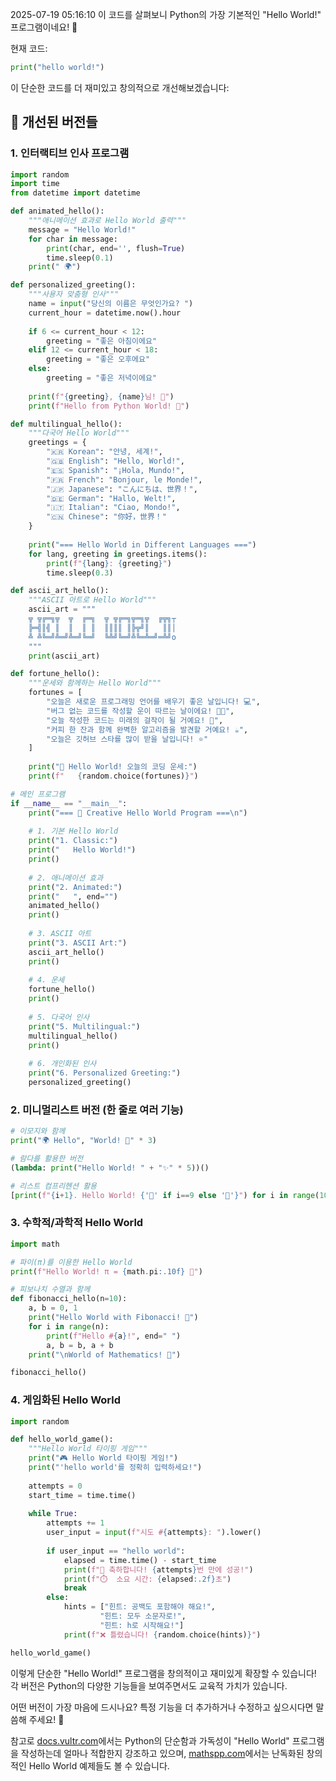 2025-07-19 05:16:10
이 코드를 살펴보니 Python의 가장 기본적인 "Hello World!" 프로그램이네요! 🎉

현재 코드:
```python
print("hello world!")
```

이 단순한 코드를 더 재미있고 창의적으로 개선해보겠습니다:

## 🚀 개선된 버전들

### 1. **인터랙티브 인사 프로그램**
```python
import random
import time
from datetime import datetime

def animated_hello():
    """애니메이션 효과로 Hello World 출력"""
    message = "Hello World!"
    for char in message:
        print(char, end='', flush=True)
        time.sleep(0.1)
    print(" 🌍")

def personalized_greeting():
    """사용자 맞춤형 인사"""
    name = input("당신의 이름은 무엇인가요? ")
    current_hour = datetime.now().hour
    
    if 6 <= current_hour < 12:
        greeting = "좋은 아침이에요"
    elif 12 <= current_hour < 18:
        greeting = "좋은 오후에요"
    else:
        greeting = "좋은 저녁이에요"
    
    print(f"{greeting}, {name}님! 🌟")
    print(f"Hello from Python World! 🐍")

def multilingual_hello():
    """다국어 Hello World"""
    greetings = {
        "🇰🇷 Korean": "안녕, 세계!",
        "🇬🇧 English": "Hello, World!",
        "🇪🇸 Spanish": "¡Hola, Mundo!",
        "🇫🇷 French": "Bonjour, le Monde!",
        "🇯🇵 Japanese": "こんにちは、世界！",
        "🇩🇪 German": "Hallo, Welt!",
        "🇮🇹 Italian": "Ciao, Mondo!",
        "🇨🇳 Chinese": "你好，世界！"
    }
    
    print("=== Hello World in Different Languages ===")
    for lang, greeting in greetings.items():
        print(f"{lang}: {greeting}")
        time.sleep(0.3)

def ascii_art_hello():
    """ASCII 아트로 Hello World"""
    ascii_art = """
    ╦ ╦╔═╗╦  ╦  ╔═╗  ╦ ╦╔═╗╦═╗╦  ╔╦╗┬
    ╠═╣║╣ ║  ║  ║ ║  ║║║║ ║╠╦╝║   ║║│
    ╩ ╩╚═╝╩═╝╩═╝╚═╝  ╚╩╝╚═╝╩╚═╩═╝═╩╝o
    """
    print(ascii_art)

def fortune_hello():
    """운세와 함께하는 Hello World"""
    fortunes = [
        "오늘은 새로운 프로그래밍 언어를 배우기 좋은 날입니다! 💻",
        "버그 없는 코드를 작성할 운이 따르는 날이에요! 🐛❌",
        "오늘 작성한 코드는 미래의 걸작이 될 거예요! 🌟",
        "커피 한 잔과 함께 완벽한 알고리즘을 발견할 거예요! ☕",
        "오늘은 깃허브 스타를 많이 받을 날입니다! ⭐"
    ]
    
    print("🔮 Hello World! 오늘의 코딩 운세:")
    print(f"   {random.choice(fortunes)}")

# 메인 프로그램
if __name__ == "__main__":
    print("=== 🎨 Creative Hello World Program ===\n")
    
    # 1. 기본 Hello World
    print("1. Classic:")
    print("   Hello World!")
    print()
    
    # 2. 애니메이션 효과
    print("2. Animated:")
    print("   ", end="")
    animated_hello()
    print()
    
    # 3. ASCII 아트
    print("3. ASCII Art:")
    ascii_art_hello()
    print()
    
    # 4. 운세
    fortune_hello()
    print()
    
    # 5. 다국어 인사
    print("5. Multilingual:")
    multilingual_hello()
    print()
    
    # 6. 개인화된 인사
    print("6. Personalized Greeting:")
    personalized_greeting()
```

### 2. **미니멀리스트 버전** (한 줄로 여러 기능)
```python
# 이모지와 함께
print("🌍 Hello", "World! 🚀" * 3)

# 람다를 활용한 버전
(lambda: print("Hello World! " + "✨" * 5))()

# 리스트 컴프리헨션 활용
[print(f"{i+1}. Hello World! {'🎉' if i==9 else '👋'}") for i in range(10)]
```

### 3. **수학적/과학적 Hello World**
```python
import math

# 파이(π)를 이용한 Hello World
print(f"Hello World! π = {math.pi:.10f} 🥧")

# 피보나치 수열과 함께
def fibonacci_hello(n=10):
    a, b = 0, 1
    print("Hello World with Fibonacci! 🔢")
    for i in range(n):
        print(f"Hello #{a}!", end=" ")
        a, b = b, a + b
    print("\nWorld of Mathematics! 📐")

fibonacci_hello()
```

### 4. **게임화된 Hello World**
```python
import random

def hello_world_game():
    """Hello World 타이핑 게임"""
    print("🎮 Hello World 타이핑 게임!")
    print("'hello world'를 정확히 입력하세요!")
    
    attempts = 0
    start_time = time.time()
    
    while True:
        attempts += 1
        user_input = input(f"시도 #{attempts}: ").lower()
        
        if user_input == "hello world":
            elapsed = time.time() - start_time
            print(f"🎊 축하합니다! {attempts}번 만에 성공!")
            print(f"⏱️  소요 시간: {elapsed:.2f}초")
            break
        else:
            hints = ["힌트: 공백도 포함해야 해요!", 
                    "힌트: 모두 소문자로!", 
                    "힌트: h로 시작해요!"]
            print(f"❌ 틀렸습니다! {random.choice(hints)}")

hello_world_game()
```

이렇게 단순한 "Hello World!" 프로그램을 창의적이고 재미있게 확장할 수 있습니다! 각 버전은 Python의 다양한 기능들을 보여주면서도 교육적 가치가 있습니다. 

어떤 버전이 가장 마음에 드시나요? 특정 기능을 더 추가하거나 수정하고 싶으시다면 말씀해 주세요! 🚀

참고로 [docs.vultr.com](https://docs.vultr.com/python/examples/print-hello-world)에서는 Python의 단순함과 가독성이 "Hello World" 프로그램을 작성하는데 얼마나 적합한지 강조하고 있으며, [mathspp.com](https://mathspp.com/blog/obfuscated-hello-world)에서는 난독화된 창의적인 Hello World 예제들도 볼 수 있습니다.